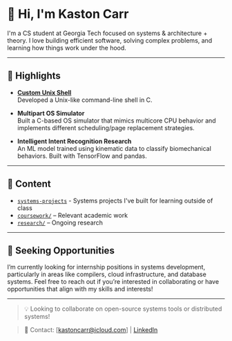 # 👋 Hi, I'm Kaston Carr

I'm a CS student at Georgia Tech focused on systems & architecture + theory. I love building efficient software, solving complex problems, and learning how things work under the hood.

---

## 🚀 Highlights

- **[Custom Unix Shell](https://github.com/Kaston-C/Shell)**  
  Developed a Unix-like command-line shell in C.

- **Multipart OS Simulator**  
  Built a C-based OS simulator that mimics multicore CPU behavior and implements different scheduling/page replacement strategies.

- **Intelligent Intent Recognition Research**  
  An ML model trained using kinematic data to classify biomechanical behaviors. Built with TensorFlow and pandas.

---

## 📂 Content

- [`systems-projects`](./systems-projects) - Systems projects I've built for learning outside of class
- [`coursework/`](./coursework) – Relevant academic work
- [`research/`](./research) – Ongoing research

---

## 🌱 Seeking Opportunities
I’m currently looking for internship positions in systems development, particularly in areas like compilers, cloud infrastructure, and database systems. Feel free to reach out if you’re interested in collaborating or have opportunities that align with my skills and interests!

---

> 💡 Looking to collaborate on open-source systems tools or distributed systems!

> 📧 Contact: [kastoncarr@icloud.com] | [LinkedIn](https://www.linkedin.com/in/kastoncarr)

